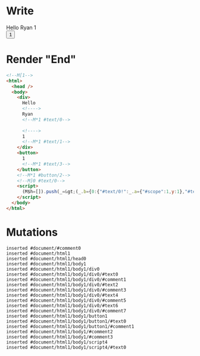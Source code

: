 # Write
  <!M[1><div>Hello <!>Ryan<!M*1 #text/0> <!>1<!M*1 #text/1></div><button>1<!M*1 #text/3></button><!M*1 #button/2><!M]0 #text/0><script>(M$h=[]).push(_=>(_.b={0:{"#text/0!":_.a={"#scope":1,y:1},"#text/0(":{},"#scope":0},1:_.a}),[1,"packages/translator-tags/src/__tests__/fixtures/define-tag-render/template.marko_1_y",])</script>


# Render "End"
```html
<!--M[1-->
<html>
  <head />
  <body>
    <div>
      Hello 
      <!---->
      Ryan
      <!--M*1 #text/0-->
       
      <!---->
      1
      <!--M*1 #text/1-->
    </div>
    <button>
      1
      <!--M*1 #text/3-->
    </button>
    <!--M*1 #button/2-->
    <!--M]0 #text/0-->
    <script>
      (M$h=[]).push(_=&gt;(_.b={0:{"#text/0!":_.a={"#scope":1,y:1},"#text/0(":{},"#scope":0},1:_.a}),[1,"packages/translator-tags/src/__tests__/fixtures/define-tag-render/template.marko_1_y",])
    </script>
  </body>
</html>
```

# Mutations
```
inserted #document/#comment0
inserted #document/html1
inserted #document/html1/head0
inserted #document/html1/body1
inserted #document/html1/body1/div0
inserted #document/html1/body1/div0/#text0
inserted #document/html1/body1/div0/#comment1
inserted #document/html1/body1/div0/#text2
inserted #document/html1/body1/div0/#comment3
inserted #document/html1/body1/div0/#text4
inserted #document/html1/body1/div0/#comment5
inserted #document/html1/body1/div0/#text6
inserted #document/html1/body1/div0/#comment7
inserted #document/html1/body1/button1
inserted #document/html1/body1/button1/#text0
inserted #document/html1/body1/button1/#comment1
inserted #document/html1/body1/#comment2
inserted #document/html1/body1/#comment3
inserted #document/html1/body1/script4
inserted #document/html1/body1/script4/#text0
```